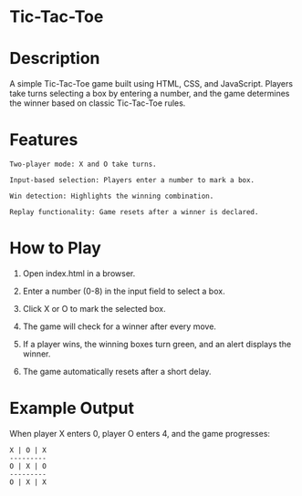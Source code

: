 # Tic-Tac-Toe

# Description

A simple Tic-Tac-Toe game built using HTML, CSS, and JavaScript. Players take turns selecting a box by entering a number, and the game determines the winner based on classic Tic-Tac-Toe rules.

# Features

    Two-player mode: X and O take turns.

    Input-based selection: Players enter a number to mark a box.

    Win detection: Highlights the winning combination.

    Replay functionality: Game resets after a winner is declared.

# How to Play

1. Open index.html in a browser.

2. Enter a number (0-8) in the input field to select a box.

3. Click X or O to mark the selected box.

4. The game will check for a winner after every move.

5. If a player wins, the winning boxes turn green, and an alert displays the winner.

7. The game automatically resets after a short delay.

# Example Output

When player X enters 0, player O enters 4, and the game progresses:

```
X | O | X
---------
O | X | O
---------
O | X | X
```
